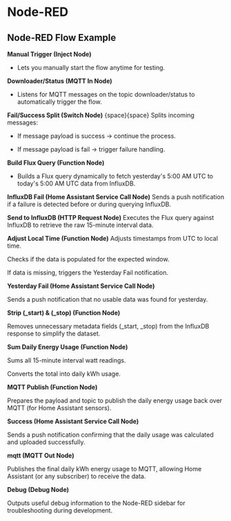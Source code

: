 # Node-RED

## Node-RED Flow Example

**Manual Trigger (Inject Node)**
 * Lets you manually start the flow anytime for testing.

**Downloader/Status (MQTT In Node)**
 * Listens for MQTT messages on the topic downloader/status to automatically trigger the flow.

**Fail/Success Split (Switch Node)** {space}{space}
Splits incoming messages:

  * If message payload is success → continue the process.

  * If message payload is fail → trigger failure handling.

**Build Flux Query (Function Node)**
  * Builds a Flux query dynamically to fetch yesterday's 5:00 AM UTC to today's 5:00 AM UTC data from InfluxDB.

**InfluxDB Fail (Home Assistant Service Call Node)**
Sends a push notification if a failure is detected before or during querying InfluxDB.

**Send to InfluxDB (HTTP Request Node)**
Executes the Flux query against InfluxDB to retrieve the raw 15-minute interval data.

**Adjust Local Time (Function Node)**
Adjusts timestamps from UTC to local time.

Checks if the data is populated for the expected window.

If data is missing, triggers the Yesterday Fail notification.

**Yesterday Fail (Home Assistant Service Call Node)**

Sends a push notification that no usable data was found for yesterday.

**Strip (_start) & (_stop) (Function Node)**

Removes unnecessary metadata fields (_start, _stop) from the InfluxDB response to simplify the dataset.

**Sum Daily Energy Usage (Function Node)**

Sums all 15-minute interval watt readings.

Converts the total into daily kWh usage.

**MQTT Publish (Function Node)**

Prepares the payload and topic to publish the daily energy usage back over MQTT (for Home Assistant sensors).

**Success (Home Assistant Service Call Node)**

Sends a push notification confirming that the daily usage was calculated and uploaded successfully.

**mqtt (MQTT Out Node)**

Publishes the final daily kWh energy usage to MQTT, allowing Home Assistant (or any subscriber) to receive the data.

**Debug (Debug Node)**

Outputs useful debug information to the Node-RED sidebar for troubleshooting during development.

